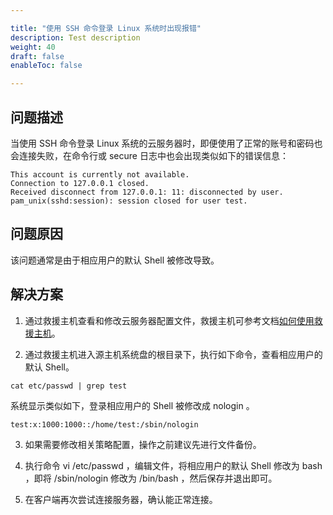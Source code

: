 ```yaml
---

title: "使用 SSH 命令登录 Linux 系统时出现报错"
description: Test description
weight: 40
draft: false
enableToc: false

---
```


## 问题描述

当使用 SSH 命令登录 Linux 系统的云服务器时，即便使用了正常的账号和密码也会连接失败，在命令行或 secure 日志中也会出现类似如下的错误信息：
```
This account is currently not available.  
Connection to 127.0.0.1 closed.
Received disconnect from 127.0.0.1: 11: disconnected by user.
pam_unix(sshd:session): session closed for user test.
```

## 问题原因

该问题通常是由于相应用户的默认 Shell 被修改导致。



## 解决方案

1. 通过救援主机查看和修改云服务器配置文件，救援主机可参考文档[如何使用救援主机](/compute/vm/faq/common_operations/server_func/rescue_instance/)。

2. 通过救援主机进入源主机系统盘的根目录下，执行如下命令，查看相应用户的默认 Shell。
```
cat etc/passwd | grep test
```

系统显示类似如下，登录相应用户的 Shell 被修改成 nologin 。
```
test:x:1000:1000::/home/test:/sbin/nologin
```

3. 如果需要修改相关策略配置，操作之前建议先进行文件备份。

4. 执行命令 vi /etc/passwd ，编辑文件，将相应用户的默认 Shell 修改为 bash ，即将 /sbin/nologin 修改为 /bin/bash ，然后保存并退出即可。

5. 在客户端再次尝试连接服务器，确认能正常连接。

